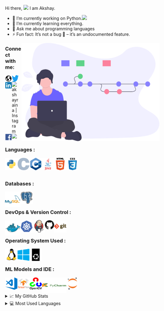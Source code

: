   Hi there, <img src="https://media.giphy.com/media/hvRJCLFzcasrR4ia7z/giphy.gif" width="25px"> I am Akshay.


- 🔭 I’m currently working on Python.<img src="https://media.giphy.com/media/WUlplcMpOCEmTGBtBW/giphy.gif" width="30"> 
- 🌱 I’m currently learning everything.
- 💬 Ask me about programming languages
- ⚡ Fun fact: It’s not a bug 🐞 – it’s an undocumented feature.

<img align="right" alt="GIF" src="https://github.com/akshayraina999/akshayraina999/blob/master/undraw_version_control_9bpv.svg?raw=true" width="450" height="320" />

### Connect with me:

[<img align="left" alt="akshayraina.000webhostapp.com" width="22px" src="https://github.com/ionic-team/ionicons/blob/master/src/svg/earth.svg" />](https://akshayraina.000webhostapp.com)
[<img align="left" alt="rainaakki | Twitter" width="22px" src="https://github.com/devicons/devicon/blob/master/icons/twitter/twitter-original.svg" />](https://twitter.com/rainaakki)
[<img align="left" alt="akshayraina | LinkedIn" width="22px" src="https://github.com/devicons/devicon/blob/master/icons/linkedin/linkedin-original.svg" />](https://www.linkedin.com/in/akshayraina393/)
[<img align="left" alt="akshayraina | Instagram" width="22px" src="https://raw.githubusercontent.com/Raymo111/Raymo111/master/socials/instagram.svg" />](https://www.instagram.com/akshay_raina_/)
[<img align="left" alt="akshayraina | Facebook" width="22px" src="https://github.com/devicons/devicon/blob/master/icons/facebook/facebook-original.svg" />](https://www.facebook.com/akshay.raina.96)
![](https://visitor-badge.glitch.me/badge?page_id=akshayraina999.akshayraina999)
<br />

### Languages :

<img align="left" alt="Python" width="40px" src="https://raw.githubusercontent.com/github/explore/78df643247d429f6cc873026c0622819ad797942/topics/python/python.png" />
<img align="left" alt="C" width="40px" src="https://github.com/devicons/devicon/blob/master/icons/c/c-original.svg" />
<img align="left" alt="C++" width="40px" src="https://raw.githubusercontent.com/github/explore/78df643247d429f6cc873026c0622819ad797942/topics/cpp/cpp.png" />
<img align="left" alt="Java" width="40px" src="https://github.com/devicons/devicon/blob/master/icons/java/java-original-wordmark.svg" />
<img align="left" alt="HTML5" width="40px" src="https://raw.githubusercontent.com/github/explore/80688e429a7d4ef2fca1e82350fe8e3517d3494d/topics/html/html.png" />
<img align="left" alt="CSS3" width="40px" src="https://raw.githubusercontent.com/github/explore/80688e429a7d4ef2fca1e82350fe8e3517d3494d/topics/css/css.png" />
<br /></br ></br >


### Databases :

<img align="left" alt="MySQL" width="50px" src="https://github.com/devicons/devicon/blob/master/icons/mysql/mysql-original-wordmark.svg" />
<img align="left" alt="PostgreSQL" width="40px" src="https://github.com/devicons/devicon/blob/master/icons/postgresql/postgresql-original.svg" />
<br /><br />

### DevOps & Version Control :

<img align="left" alt="Docker" width="50px" src="https://github.com/devicons/devicon/blob/master/icons/docker/docker-original.svg" />
<img align="left" alt="Kubernetes" width="40px" src="https://github.com/devicons/devicon/blob/master/icons/kubernetes/kubernetes-plain.svg" />
<img align="left" alt="Jenkins" width="40px" src="https://github.com/devicons/devicon/blob/master/icons/jenkins/jenkins-original.svg" />
<img align="left" alt="GitHub" width="30px" src="https://raw.githubusercontent.com/github/explore/78df643247d429f6cc873026c0622819ad797942/topics/github/github.png" />
<img align="left" alt="Git" width="40px" src="https://raw.githubusercontent.com/github/explore/80688e429a7d4ef2fca1e82350fe8e3517d3494d/topics/git/git.png" />
<br /><br />

### Operating System Used :


<img align="left" alt="Linux" width="40px" src="https://github.com/devicons/devicon/blob/master/icons/linux/linux-original.svg" />
<img align="left" alt="Windows" width="40px" src="https://github.com/devicons/devicon/blob/master/icons/windows8/windows8-original.svg" />
<img align="left" alt="Ubuntu" width="40px" src="https://github.com/devicons/devicon/blob/master/icons/ubuntu/ubuntu-plain.svg" />
<br /><br />


### ML Models and IDE :

<img align="left" alt="Visual Studio Code" width="40px" src="https://raw.githubusercontent.com/github/explore/80688e429a7d4ef2fca1e82350fe8e3517d3494d/topics/visual-studio-code/visual-studio-code.png" />
<img align="left" alt="" width="40px" src="https://raw.githubusercontent.com/github/explore/80688e429a7d4ef2fca1e82350fe8e3517d3494d/topics/tensorflow/tensorflow.png" />
<img align="left" alt="" width="40px" src="https://raw.githubusercontent.com/github/explore/80688e429a7d4ef2fca1e82350fe8e3517d3494d/topics/opencv/opencv.png" />
<img align="left" alt="" height="50px" width="80px" src="https://github.com/devicons/devicon/blob/master/icons/pycharm/pycharm-original-wordmark.svg" />
<img align="left" alt="" width="40px" src="https://github.com/devicons/devicon/blob/master/icons/jupyter/jupyter-original.svg" />

<br />
<br /><br />

<details>
  
<summary>📈 My GitHub Stats</summary>

 <p align="center"> <img src="https://github-readme-stats.akshayraina999.vercel.app/api?username=akshayraina999&show_icons=true&theme=dracula" alt="akshay raina" />

</details>

<details>
<summary>💻 Most Used Languages</summary>

 <p align="center"> <img src="https://github-readme-stats.akshayraina999.vercel.app/api/top-langs/?username=akshayraina999&show_icons=true&theme=dracula" alt="akshay raina" />

[<p align="center">![Top Langs](https://github-readme-stats.vercel.app/api/top-langs/?username=akshayraina999&layout=compact&show_icons=true&theme=dracula)](https://github.com/akshayraina999/github-readme-stats)
</details>
